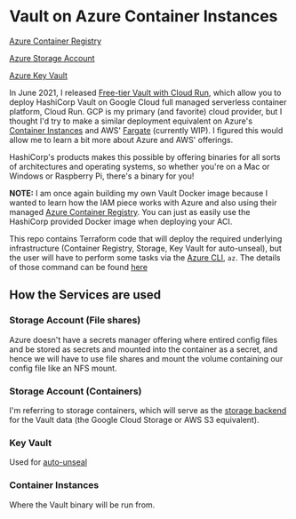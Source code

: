 # Vault on Azure Container Instances

[Azure Container Registry](https://registry.terraform.io/providers/hashicorp/azurerm/latest/docs/resources/container_registry)

[Azure Storage Account](https://registry.terraform.io/providers/hashicorp/azurerm/latest/docs/resources/storage_account)

[Azure Key Vault](https://registry.terraform.io/providers/hashicorp/azurerm/latest/docs/resources/key_vault)

In June 2021, I released [Free-tier Vault with Cloud Run](https://github.com/Neutrollized/hashicorp-vault-with-cloud-run), which allow you to deploy HashiCorp Vault on Google Cloud full managed serverless container platform, Cloud Run. GCP is my primary (and favorite) cloud provider, but I thought I'd try to make a similar deployment equivalent on Azure's [Container Instances](https://azure.microsoft.com/en-us/services/container-instances/) and AWS' [Fargate](https://aws.amazon.com/fargate/) (currently WIP).  I figured this would allow me to learn a bit more about Azure and AWS' offerings.

HashiCorp's products makes this possible by offering binaries for all sorts of architectures and operating systems, so whether you're on a Mac or Windows or Raspberry Pi, there's a binary for you!

**NOTE:** I am once again building my own Vault Docker image because I wanted to learn how the IAM piece works with Azure and also using their managed [Azure Container Registry](https://azure.microsoft.com/en-us/services/container-registry/).  You can just as easily use the HashiCorp provided Docker image when deploying your ACI.

This repo contains Terraform code that will deploy the required underlying infrastructure (Container Registry, Storage, Key Vault for auto-unseal), but the user will have to perform some tasks via the [Azure CLI](https://docs.microsoft.com/en-us/cli/azure/install-azure-cli), `az`.  The details of those command can be found [here](./azure-container-registry/README.md)


## How the Services are used
### Storage Account (File shares)
Azure doesn't have a secrets manager offering where entired config files and be stored as secrets and mounted into the container as a secret, and hence we will have to use file shares and mount the volume containing our config file like an NFS mount.

### Storage Account (Containers)
I'm referring to storage containers, which will serve as the [storage backend](https://www.vaultproject.io/docs/configuration/storage/azure) for the Vault data (the Google Cloud Storage or AWS S3 equivalent).

### Key Vault
Used for [auto-unseal](https://www.vaultproject.io/docs/concepts/seal#auto-unseal)

### Container Instances
Where the Vault binary will be run from.  
